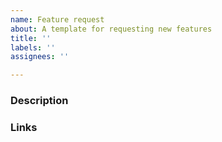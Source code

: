 ```yaml
---
name: Feature request
about: A template for requesting new features
title: ''
labels: ''
assignees: ''

---
```


### Description

<!--- [mandatory] Describe the actual behavior and expected behavior -->

### Links
<!--- [optional] Any links that are related  -->